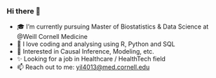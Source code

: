 ### Hi there 👋

<!--
**AkiAkiii/AkiAkiii** is a ✨ _special_ ✨ repository because its `README.md` (this file) appears on your GitHub profile.

Here are some ideas to get you started:

- 🔭 I’m currently working on ...
- 🌱 I’m currently learning ...
- 👯 I’m looking to collaborate on ...
- 🤔 I’m looking for help with ...
- 💬 Ask me about ...
- 📫 How to reach me: ...
- 😄 Pronouns: ...
- ⚡ Fun fact: ...
-->

- :mortar_board: I’m currently pursuing Master of Biostatistics & Data Science at @Weill Cornell Medicine
- :penguin: I love coding and analysing using R, Python and SQL
- 🧐 Interested in Causal Inference, Modeling, etc.
- :sparkles: Looking for a job in Healthcare / HealthTech field 
- 📫 Reach out to me: yil4013@med.cornell.edu
